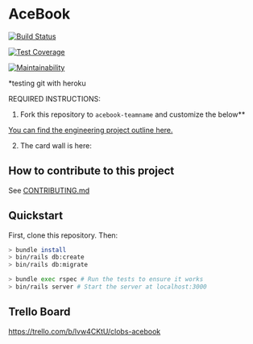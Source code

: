 # AceBook
[![Build Status](https://travis-ci.org/PiperS52/acebook-CLOBS.svg?branch=master)](https://travis-ci.org/PiperS52/acebook-CLOBS)

[![Test Coverage](https://api.codeclimate.com/v1/badges/31c88352bd7ca2b144ac/test_coverage)](https://codeclimate.com/github/PiperS52/acebook-CLOBS/test_coverage)

[![Maintainability](https://api.codeclimate.com/v1/badges/31c88352bd7ca2b144ac/maintainability)](https://codeclimate.com/github/PiperS52/acebook-CLOBS/maintainability)

*testing git with heroku

REQUIRED INSTRUCTIONS:

1. Fork this repository to `acebook-teamname` and customize
the below**

[You can find the engineering project outline here.](https://github.com/makersacademy/course/tree/master/engineering_projects/rails)

2. The card wall is here: <please update>

## How to contribute to this project
See [CONTRIBUTING.md](CONTRIBUTING.md)

## Quickstart

First, clone this repository. Then:

```bash
> bundle install
> bin/rails db:create
> bin/rails db:migrate

> bundle exec rspec # Run the tests to ensure it works
> bin/rails server # Start the server at localhost:3000
```
## Trello Board
https://trello.com/b/lvw4CKtU/clobs-acebook
